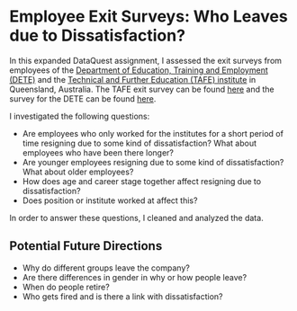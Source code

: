 # Employee Exit Surveys: Who Leaves due to Dissatisfaction?

In this expanded DataQuest assignment, I assessed the exit surveys from employees of the [Department of Education, Training and Employment (DETE)](https://en.wikipedia.org/wiki/Department_of_Education_and_Training_(Queensland)}) and the [Technical and Further Education (TAFE) institute](https://en.wikipedia.org/wiki/Technical_and_further_education) in Queensland, Australia. The TAFE exit survey can be found [here](https://data.gov.au/dataset/ds-qld-89970a3b-182b-41ea-aea2-6f9f17b5907e/details?q=exit%20survey) and the survey for the DETE can be found [here](https://data.gov.au/dataset/ds-qld-fe96ff30-d157-4a81-851d-215f2a0fe26d/details?q=exit%20survey).

I investigated the following questions:
- Are employees who only worked for the institutes for a short period of time resigning due to some kind of dissatisfaction? What about employees who have been there longer?
- Are younger employees resigning due to some kind of dissatisfaction? What about older employees?
- How does age and career stage together affect resigning due to dissatisfaction?
- Does position or institute worked at affect this?

In order to answer these questions, I cleaned and analyzed the data.

## Potential Future Directions

- Why do different groups leave the company?
- Are there differences in gender in why or how people leave?
- When do people retire? 
- Who gets fired and is there a link with dissatisfaction?
